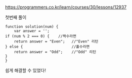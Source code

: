 https://programmers.co.kr/learn/courses/30/lessons/12937

첫번째 풀이
```
function solution(num) {
    var answer = '';
if (num % 2 === 0) {    //짝수라면
    return answer = "Even";   //"Even" 리턴
} else {                      //홀수라면
    return answer = "Odd";    //"Odd" 리턴
}
}
```

쉽게 해결할 수 있었다!
